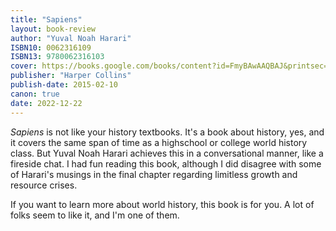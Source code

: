 ```yaml
---
title: "Sapiens"
layout: book-review
author: "Yuval Noah Harari"
ISBN10: 0062316109
ISBN13: 9780062316103
cover: https://books.google.com/books/content?id=FmyBAwAAQBAJ&printsec=frontcover&img=1&zoom=1&edge=curl&source=gbs_api
publisher: "Harper Collins"
publish-date: 2015-02-10
canon: true
date: 2022-12-22
---
```

*Sapiens* is not like your history textbooks.
It's a book about history, yes, and it covers the same span of time as a highschool or college world history class.
But Yuval Noah Harari achieves this in a conversational manner, like a fireside chat.
I had fun reading this book, although I did disagree with some of Harari's musings in the final chapter regarding limitless growth and resource crises.

If you want to learn more about world history, this book is for you.
A lot of folks seem to like it, and I'm one of them.